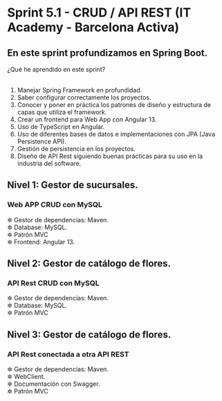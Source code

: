 # Sprint 5.1 - CRUD / API REST (IT Academy - Barcelona Activa)

## En este sprint profundizamos en Spring Boot. 


<summary>¿Qué he aprendido en este sprint?</summary>
<br />
<ol>
  <li>Manejar Spring Framework en profundidad.</li>
  <li>Saber configurar correctamente los proyectos.</li>
  <li>Conocer y poner en práctica los patrones de diseño y estructura de capas que utiliza el framework.</li>
  <li>Crear un frontend para Web App con Angular 13.</li>
  <li>Uso de TypeScript en Angular.</li>
  <li>Uso de diferentes bases de datos e implementaciones con JPA (Java Persistence API).</li>
  <li>Gestión de persistencia en los proyectos.</li>
  <li>Diseño de API Rest siguiendo buenas prácticas para su uso en la industria del software.</li>
</ol>

## Nivel 1: Gestor de sucursales.

### Web APP CRUD con MySQL

✲ Gestor de dependencias: Maven. <br />
✲ Database: MySQL. <br />
✲ Patrón MVC <br />
✲ Frontend: Angular 13. <br />

## Nivel 2: Gestor de catálogo de flores.

### API Rest CRUD con MySQL

✲ Gestor de dependencias: Maven. <br />
✲ Database: MySQL. <br />
✲ Patrón MVC <br />

## Nivel 3: Gestor de catálogo de flores.

### API Rest conectada a otra API REST

✲ Gestor de dependencias: Maven. <br />
✲ WebClient. <br />
✲ Documentación con Swagger. <br />
✲ Patrón MVC <br />


